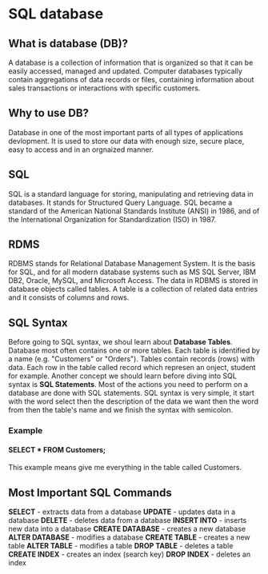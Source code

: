 # SQL database
## What is database (DB)?
A database is a collection of information that is organized so that it can be easily accessed, managed and updated. Computer databases typically contain aggregations of data records or files, containing information about sales transactions or interactions with specific customers.

## Why to use DB?
Database in one of the most important parts of all types of applications devlopment. It is used to store our data with enough size, secure place, easy to access and in an orgnaized manner.

## SQL
SQL is a standard language for storing, manipulating and retrieving data in databases. It stands for Structured Query Language. SQL became a standard of the American National Standards Institute (ANSI) in 1986, and of the International Organization for Standardization (ISO) in 1987.

## RDMS
RDBMS stands for Relational Database Management System. It is the basis for SQL, and for all modern database systems such as MS SQL Server, IBM DB2, Oracle, MySQL, and Microsoft Access. The data in RDBMS is stored in database objects called tables. A table is a collection of related data entries and it consists of columns and rows.

## SQL Syntax
Before going to SQL syntax, we shoul learn about **Database Tables**. Database most often contains one or more tables. Each table is identified by a name (e.g. "Customers" or "Orders"). Tables contain records (rows) with data. Each row in the table called record which represen an onject, student for example.
Another concept we should learn before diving into SQL syntax is **SQL Statements**. Most of the actions you need to perform on a database are done with SQL statements.
SQL syntax is very simple, it start with the word select then the description of the data we want then the word from then the table's name and we finish the syntax with semicolon.

### Example  
#### SELECT * FROM Customers;
This example means  give me everything in the table called Customers.

## Most Important SQL Commands
**SELECT** - extracts data from a database
**UPDATE** - updates data in a database
**DELETE** - deletes data from a database
**INSERT INTO** - inserts new data into a database
**CREATE DATABASE** - creates a new database
**ALTER DATABASE** - modifies a database
**CREATE TABLE** - creates a new table
**ALTER TABLE** - modifies a table
**DROP TABLE** - deletes a table
**CREATE INDEX** - creates an index (search key)
**DROP INDEX** - deletes an index





